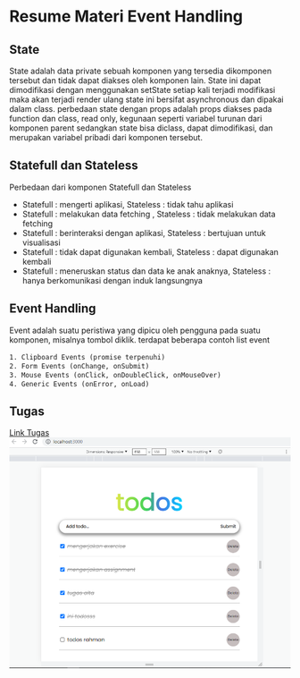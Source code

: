 # Resume Materi Event Handling

## State

State adalah data private sebuah komponen yang tersedia dikomponen tersebut dan tidak dapat diakses oleh komponen lain. State ini dapat dimodifikasi dengan menggunakan setState setiap kali terjadi modifikasi maka akan terjadi render ulang state ini bersifat asynchronous dan dipakai dalam class. perbedaan state dengan props adalah props diakses pada function dan class, read only, kegunaan seperti variabel turunan dari komponen parent sedangkan state bisa diclass, dapat dimodifikasi, dan merupakan variabel pribadi dari komponen tersebut.

## Statefull dan Stateless

Perbedaan dari komponen Statefull dan Stateless

- Statefull : mengerti aplikasi, Stateless : tidak tahu aplikasi
- Statefull : melakukan data fetching , Stateless : tidak melakukan data fetching
- Statefull : berinteraksi dengan aplikasi, Stateless : bertujuan untuk visualisasi
- Statefull : tidak dapat digunakan kembali, Stateless : dapat digunakan kembali
- Statefull : meneruskan status dan data ke anak anaknya, Stateless : hanya berkomunikasi dengan induk langsungnya

## Event Handling

Event adalah suatu peristiwa yang dipicu oleh pengguna pada suatu komponen, misalnya tombol diklik. terdapat beberapa contoh list event

    1. Clipboard Events (promise terpenuhi)
    2. Form Events (onChange, onSubmit)
    3. Mouse Events (onClick, onDoubleClick, onMouseOver)
    4. Generic Events (onError, onLoad)

## Tugas

[Link Tugas](praktikum/my-task/)
![screenshots](screenshots/screenshots.png)
